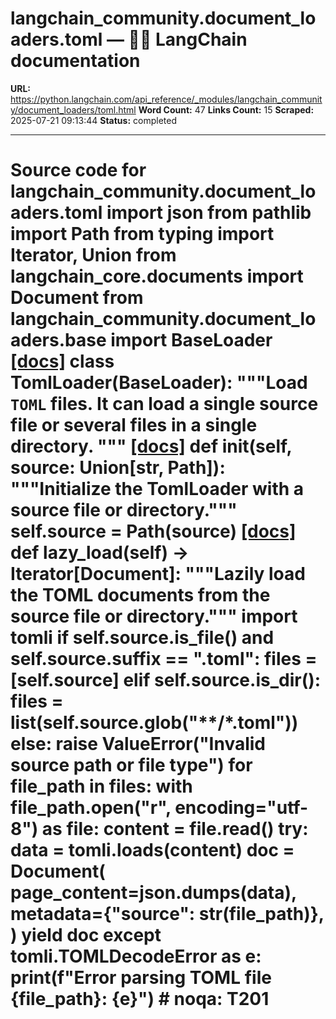 # langchain_community.document_loaders.toml — 🦜🔗 LangChain  documentation

**URL:** https://python.langchain.com/api_reference/_modules/langchain_community/document_loaders/toml.html
**Word Count:** 47
**Links Count:** 15
**Scraped:** 2025-07-21 09:13:44
**Status:** completed

---

# Source code for langchain\_community.document\_loaders.toml               import json     from pathlib import Path     from typing import Iterator, Union          from langchain_core.documents import Document          from langchain_community.document_loaders.base import BaseLoader                              [[docs]](https://python.langchain.com/api_reference/community/document_loaders/langchain_community.document_loaders.toml.TomlLoader.html#langchain_community.document_loaders.toml.TomlLoader)     class TomlLoader(BaseLoader):         """Load `TOML` files.              It can load a single source file or several files in a single         directory.         """                         [[docs]](https://python.langchain.com/api_reference/community/document_loaders/langchain_community.document_loaders.toml.TomlLoader.html#langchain_community.document_loaders.toml.TomlLoader.__init__)         def __init__(self, source: Union[str, Path]):             """Initialize the TomlLoader with a source file or directory."""             self.source = Path(source)                                        [[docs]](https://python.langchain.com/api_reference/community/document_loaders/langchain_community.document_loaders.toml.TomlLoader.html#langchain_community.document_loaders.toml.TomlLoader.lazy_load)         def lazy_load(self) -> Iterator[Document]:             """Lazily load the TOML documents from the source file or directory."""             import tomli                  if self.source.is_file() and self.source.suffix == ".toml":                 files = [self.source]             elif self.source.is_dir():                 files = list(self.source.glob("**/*.toml"))             else:                 raise ValueError("Invalid source path or file type")                  for file_path in files:                 with file_path.open("r", encoding="utf-8") as file:                     content = file.read()                     try:                         data = tomli.loads(content)                         doc = Document(                             page_content=json.dumps(data),                             metadata={"source": str(file_path)},                         )                         yield doc                     except tomli.TOMLDecodeError as e:                         print(f"Error parsing TOML file {file_path}: {e}")  # noqa: T201